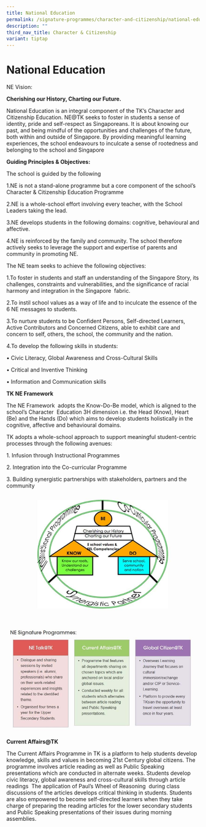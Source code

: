 ```yaml
---
title: National Education
permalink: /signature-programmes/character-and-citizenship/national-education/
description: ""
third_nav_title: Character & Citizenship
variant: tiptap
---
```

# National Education

NE Vision:

**Cherishing our History, Charting our Future.**

National Education is an integral component of the TK’s Character and Citizenship Education. NE@TK seeks to foster in students a sense of identity, pride and self-respect as Singaporeans. It is about knowing our past, and being mindful of the opportunities and challenges of the future, both within and outside of Singapore. By providing meaningful learning experiences, the school endeavours to inculcate a sense of rootedness and belonging to the school and Singapore

**Guiding Principles & Objectives:**

The school is guided by the following

1.NE is not a stand-alone programme but a core component of the school’s Character & Citizenship Education Programme

2.NE is a whole-school effort involving every teacher, with the School Leaders taking the lead.

3.NE develops students in the following domains: cognitive, behavioural and affective.

4.NE is reinforced by the family and community. The school therefore actively seeks to leverage the support and expertise of parents and community in promoting NE.

The NE team seeks to achieve the following objectives:

1.To foster in students and staff an understanding of the Singapore Story, its challenges, constraints and vulnerabilities, and the significance of racial harmony and integration in the Singapore  fabric.

2.To instil school values as a way of life and to inculcate the essence of the 6 NE messages to students.

3.To nurture students to be Confident Persons, Self-directed Learners, Active Contributors and Concerned Citizens, able to exhibit care and concern to self, others, the school, the community and the nation.

4.To develop the following skills in students:

• Civic Literacy, Global Awareness and Cross-Cultural Skills

• Critical and Inventive Thinking

• Information and Communication skills

**TK NE Framework**

The NE Framework  adopts the Know-Do-Be model, which is aligned to the school’s Character  Education 3H dimension i.e. the Head (Know), Heart (Be) and the Hands (Do) which aims to develop students holistically in the cognitive, affective and behavioural domains.

TK adopts a whole-school approach to support meaningful student-centric processes through the following avenues:

1\. Infusion through Instructional Programmes

2\. Integration into the Co-curricular Programme

3\. Building synergistic partnerships with stakeholders, partners and the community

![](/images/Signature%20Programmes/NE_1.jpg)

![](/images/Signature%20Programmes/2-1.jpg)

**Current Affairs@TK**

The Current Affairs Programme in TK is a platform to help students develop knowledge, skills and values in becoming 21st Century global citizens. The programme involves article reading as well as Public Speaking presentations which are conducted in alternate weeks. Students develop civic literacy, global awareness and cross-cultural skills through article readings  The application of Paul’s Wheel of Reasoning  during class discussions of the articles develops critical thinking in students. Students are also empowered to become self-­directed learners when they take charge of preparing the reading articles for the lower secondary students and Public Speaking presentations of their issues during morning assemblies.